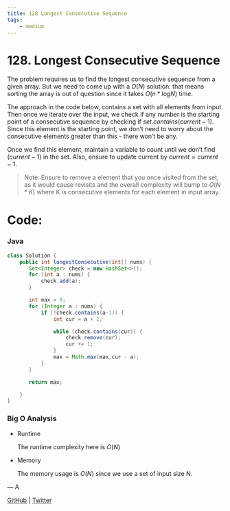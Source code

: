 ```yaml
---
title: 128 Longest Consecutive Sequence
tags:
    - medium
---
```



# 128. Longest Consecutive Sequence

The problem requires us to find the longest consecutive sequence from a given array. But we need to come up with a $O(N)$ solution: that means sorting the array is out of question since it takes $O(n * logN)$ time.

The approach in the code below, contains a set with all elements from input. Then once we iterate over the input, we check if any number is the starting point of a consecutive sequence by checking if $set.contains(current - 1)$. Since this element is the starting point, we don’t need to worry about the consecutive elements greater than this - there won’t be any. 

Once we find this element, maintain a variable to count until we don’t find $(current - 1)$ in the set. Also, ensure to update current by $current = current - 1$.

> Note: Ensure to remove a element that you once visited from the set, as it would cause revisits and the overall complexity will bump to $O (N * K)$ where K is consecutive elements for each element in input array.
> 

# Code:

### Java

```java
class Solution {
    public int longestConsecutive(int[] nums) {
       Set<Integer> check = new HashSet<>(); 
       for (int a : nums) {
           check.add(a);
       }

       int max = 0;
       for (Integer a : nums) {
           if (!check.contains(a-1)) {
               int cur = a + 1;

               while (check.contains(cur)) {
                   check.remove(cur);
                   cur += 1;
               }
               max = Math.max(max,cur - a);
           }
       }

       return max;

    }
}
```

### Big O Analysis

- Runtime
    
    The runtime complexity here is $O(N)$
    
- Memory
    
    The memory usage is $O (N)$ since we use a set of input size N.
    

— A

[GitHub](https://github.com/AtharvaKamble) | [Twitter](https://twitter.com/AtharvaKamble07)